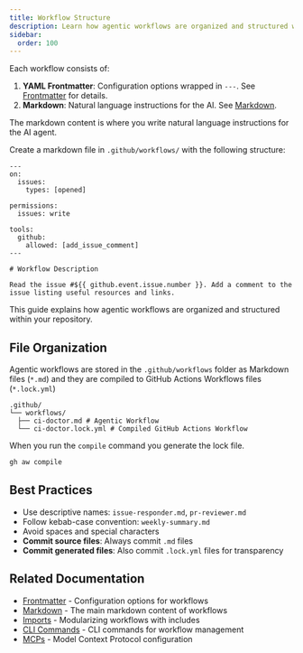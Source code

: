 ```yaml
---
title: Workflow Structure
description: Learn how agentic workflows are organized and structured within your repository, including directory layout and file organization.
sidebar:
  order: 100
---
```


Each workflow consists of:

1. **YAML Frontmatter**: Configuration options wrapped in `---`. See [Frontmatter](/gh-aw/reference/frontmatter/) for details.
2. **Markdown**: Natural language instructions for the AI. See [Markdown](/gh-aw/reference/markdown/).

The markdown content is where you write natural language instructions for the AI agent. 

Create a markdown file in `.github/workflows/` with the following structure:

```aw wrap
---
on:
  issues:
    types: [opened]

permissions:
  issues: write

tools:
  github:
    allowed: [add_issue_comment]
---

# Workflow Description

Read the issue #${{ github.event.issue.number }}. Add a comment to the issue listing useful resources and links.
```

This guide explains how agentic workflows are organized and structured within your repository.

## File Organization

Agentic workflows are stored in the `.github/workflows` folder as Markdown files (`*.md`)
and they are compiled to GitHub Actions Workflows files (`*.lock.yml`)

```
.github/
└── workflows/
  ├── ci-doctor.md # Agentic Workflow
  └── ci-doctor.lock.yml # Compiled GitHub Actions Workflow
```

When you run the `compile` command you generate the lock file.

```sh
gh aw compile
```

## Best Practices

- Use descriptive names: `issue-responder.md`, `pr-reviewer.md`
- Follow kebab-case convention: `weekly-summary.md`
- Avoid spaces and special characters
- **Commit source files**: Always commit `.md` files
- **Commit generated files**: Also commit `.lock.yml` files for transparency

## Related Documentation

- [Frontmatter](/gh-aw/reference/frontmatter/) - Configuration options for workflows
- [Markdown](/gh-aw/reference/markdown/) - The main markdown content of workflows
- [Imports](/gh-aw/reference/imports/) - Modularizing workflows with includes
- [CLI Commands](/gh-aw/tools/cli/) - CLI commands for workflow management
- [MCPs](/gh-aw/guides/mcps/) - Model Context Protocol configuration
